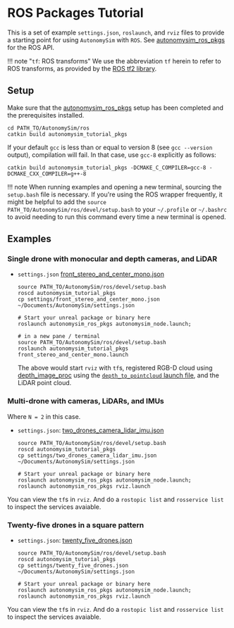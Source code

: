 # ROS Packages Tutorial

This is a set of example `settings.json`, `roslaunch`, and `rviz` files to provide a starting point for using `AutonomySim` with `ROS`. See [autonomysim_ros_pkgs](https://github.com/nervosys/AutonomySim/blob/master/ros2/src/autonomysim_ros_pkgs/README.md) for the ROS API.

!!! note "`tf`: ROS transforms"
  We use the abbreviation `tf` herein to refer to ROS transforms, as provided by the [ROS tf2 library](http://wiki.ros.org/tf2).

## Setup

Make sure that the [autonomysim_ros_pkgs](ros_pkgs.md) setup has been completed and the prerequisites installed.

```shell
cd PATH_TO/AutonomySim/ros
catkin build autonomysim_tutorial_pkgs
```

If your default `gcc` is less than or equal to version 8 (see `gcc --version` output), compilation will fail. In that case, use `gcc-8` explicitly as follows:

```shell
catkin build autonomysim_tutorial_pkgs -DCMAKE_C_COMPILER=gcc-8 -DCMAKE_CXX_COMPILER=g++-8
```

!!! note
    When running examples and opening a new terminal, sourcing the `setup.bash` file is necessary. If you're using the ROS wrapper frequently, it might be helpful to add the `source PATH_TO/AutonomySim/ros/devel/setup.bash` to your `~/.profile` or `~/.bashrc` to avoid needing to run this command every time a new terminal is opened.

## Examples

### Single drone with monocular and depth cameras, and LiDAR

* `settings.json` [front_stereo_and_center_mono.json](https://github.com/nervosys/AutonomySim/blob/master/ros/src/autonomysim_tutorial_pkgs/settings/front_stereo_and_center_mono.json)

  ```shell
  source PATH_TO/AutonomySim/ros/devel/setup.bash
  roscd autonomysim_tutorial_pkgs
  cp settings/front_stereo_and_center_mono.json ~/Documents/AutonomySim/settings.json
 
  # Start your unreal package or binary here
  roslaunch autonomysim_ros_pkgs autonomysim_node.launch;
 
  # in a new pane / terminal
  source PATH_TO/AutonomySim/ros/devel/setup.bash
  roslaunch autonomysim_tutorial_pkgs front_stereo_and_center_mono.launch
  ```

  The above would start `rviz` with `tf`s, registered RGB-D cloud using [depth_image_proc](https://wiki.ros.org/depth_image_proc) using the [`depth_to_pointcloud` launch file](https://github.com/nervosys/AutonomySim/blob/master/ros/src/autonomysim_tutorial_pkgs/launch/front_stereo_and_center_mono/depth_to_pointcloud.launch), and the LiDAR point cloud. 

### Multi-drone with cameras, LiDARs, and IMUs

Where `N = 2` in this case.

* `settings.json`: [two_drones_camera_lidar_imu.json](https://github.com/nervosys/AutonomySim/blob/master/ros/src/autonomysim_tutorial_pkgs/settings/two_drones_camera_lidar_imu.json) 

  ```shell
  source PATH_TO/AutonomySim/ros/devel/setup.bash
  roscd autonomysim_tutorial_pkgs
  cp settings/two_drones_camera_lidar_imu.json ~/Documents/AutonomySim/settings.json
 
  # Start your unreal package or binary here
  roslaunch autonomysim_ros_pkgs autonomysim_node.launch;
  roslaunch autonomysim_ros_pkgs rviz.launch
  ```

You can view the `tf`s in `rviz`. And do a `rostopic list` and `rosservice list` to inspect the services avaiable.    

### Twenty-five drones in a square pattern

* `settings.json`: [twenty_five_drones.json](https://github.com/nervosys/AutonomySim/blob/master/ros/src/autonomysim_tutorial_pkgs/settings/twenty_five_drones.json) 

  ```shell
  source PATH_TO/AutonomySim/ros/devel/setup.bash
  roscd autonomysim_tutorial_pkgs
  cp settings/twenty_five_drones.json ~/Documents/AutonomySim/settings.json
 
  # Start your unreal package or binary here
  roslaunch autonomysim_ros_pkgs autonomysim_node.launch;
  roslaunch autonomysim_ros_pkgs rviz.launch
  ```

You can view the `tf`s in `rviz`. And do a `rostopic list` and `rosservice list` to inspect the services avaiable.
